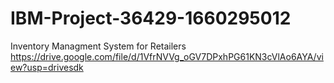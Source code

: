# IBM-Project-36429-1660295012
Inventory Managment System for Retailers
https://drive.google.com/file/d/1VfrNVVg_oGV7DPxhPG61KN3cVlAo6AYA/view?usp=drivesdk
